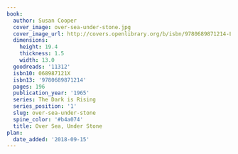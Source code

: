 ```yaml
---
book:
  author: Susan Cooper
  cover_image: over-sea-under-stone.jpg
  cover_image_url: http://covers.openlibrary.org/b/isbn/9780689871214-L.jpg
  dimensions:
    height: 19.4
    thickness: 1.5
    width: 13.0
  goodreads: '11312'
  isbn10: 068987121X
  isbn13: '9780689871214'
  pages: 196
  publication_year: '1965'
  series: The Dark is Rising
  series_position: '1'
  slug: over-sea-under-stone
  spine_color: '#b4a074'
  title: Over Sea, Under Stone
plan:
  date_added: '2018-09-15'
---
```

